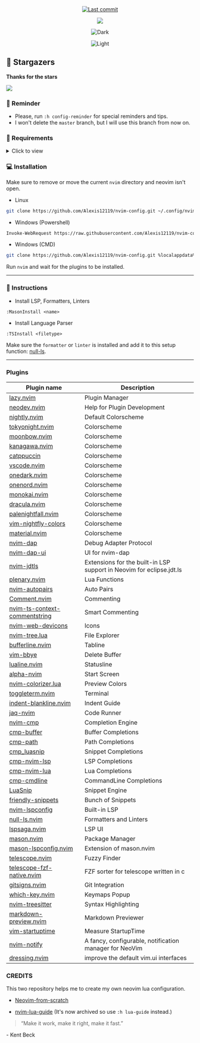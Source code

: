 <div align="center">

<a href="">
      <img alt="Last commit" src="https://img.shields.io/github/last-commit/Alexis12119/nvim-config?style=for-the-badge&logo=git&color=000F10&logoColor=dark orange&labelColor=302D41"/>
    </a>
    
[![](https://img.shields.io/badge/Neovim-0.8+-blueviolet.svg?style=for-the-badge&color=000F10&logo=Neovim&logoColor=green&labelColor=302D41)](https://github.com/neovim/neovim)

![Dark](https://user-images.githubusercontent.com/74944536/223243715-c8774d56-1bd2-4512-8e28-f50ebc53c352.png)

![Light](https://user-images.githubusercontent.com/74944536/223243660-b96f33f9-c229-4406-8d8f-a6dfae172dd7.png)

</div>

## 🌟 Stargazers

**Thanks for the stars**

[![](https://reporoster.com/stars/dark/notext/Alexis12119/nvim-config)](https://github.com/Alexis12119/nvim-config/stargazers)

### 🔔 Reminder

- Please, run `:h config-reminder` for special reminders and tips.
- I won't delete the `master` branch, but I will use this branch from now on.

### 📄 Requirements

<details><summary>Click to view</summary>

#### Git (Optional)

- [lazygit](https://github.com/jesseduffield/lazygit)

#### Telescope

- [fd](https://github.com/sharkdp/fd)
- [bat](https://github.com/sharkdp/bat)
- [ripgrep](https://github.com/BurntSushi/ripgrep)
- [make](https://www.gnu.org/software/make/)

#### Nerd Font (For Icons)

- [JetBrainsMono](https://github.com/ryanoasis/nerd-fonts/tree/master/patched-fonts/JetBrainsMono)
- [Hack](https://github.com/ryanoasis/nerd-fonts/tree/master/patched-fonts/Hack)
- [Other Fonts](https://www.nerdfonts.com/font-downloads)

#### Neovim

- [Neovim 0.8+](https://github.com/neovim/neovim/releases)

**NOTE:** I'm using [scoop](https://scoop.sh/#/) to install them.

</details>

### 💻 Installation

Make sure to remove or move the current `nvim` directory and neovim isn't open.

- Linux

```sh
git clone https://github.com/Alexis12119/nvim-config.git ~/.config/nvim
```

- Windows (Powershell)

```sh
Invoke-WebRequest https://raw.githubusercontent.com/Alexis12119/nvim-config/master/installer/install.ps1 -UseBasicParsing | Invoke-Expression
```

- Windows (CMD)

```sh
git clone https://github.com/Alexis12119/nvim-config.git %localappdata%\nvim
```

Run `nvim` and wait for the plugins to be installed.

---

### 📖 Instructions

- Install LSP, Formatters, Linters

```
:MasonInstall <name>
```

- Install Language Parser

```
:TSInstall <filetype>
```

Make sure the `formatter` or `linter` is installed and add it to this setup function: [null-ls](https://github.com/Alexis12119/nvim-config/blob/master/lua/user/plugins/lsp/null-ls.lua).

---

### Plugins

| Plugin name                                                                                     | Description                                                          |
| ----------------------------------------------------------------------------------------------- | -------------------------------------------------------------------- |
| [lazy.nvim](https://github.com/folke/lazy.nvim)                                                 | Plugin Manager                                                       |
| [neodev.nvim](https://github.com/folke/neodev.nvim)                                             | Help for Plugin Development                                          |
| [nightly.nvim](https://github.com/Alexis12119/nightly.nvim)                                     | Default Colorscheme                                                  |
| [tokyonight.nvim](https://github.com/folke/tokyonight.nvim)                                     | Colorscheme                                                          |
| [moonbow.nvim](https://github.com/arturgoms/moonbow.nvim)                                       | Colorscheme                                                          |
| [kanagawa.nvim](https://github.com/rebelot/kanagawa.nvim)                                       | Colorscheme                                                          |
| [catppuccin](https://github.com/catppuccin/nvim)                                                | Colorscheme                                                          |
| [vscode.nvim](https://github.com/Mofiqul/vscode.nvim)                                           | Colorscheme                                                          |
| [onedark.nvim](https://github.com/navarasu/onedark.nvim)                                        | Colorscheme                                                          |
| [onenord.nvim](https://github.com/rmehri01/onenord.nvim)                                        | Colorscheme                                                          |
| [monokai.nvim](https://github.com/tanvirtin/monokai.nvim)                                       | Colorscheme                                                          |
| [dracula.nvim](https://github.com/Mofiqul/dracula.nvim)                                         | Colorscheme                                                          |
| [palenightfall.nvim](https://github.com/JoosepAlviste/palenightfall.nvim)                       | Colorscheme                                                          |
| [vim-nightfly-colors](https://github.com/bluz71/vim-nightfly-colors)                            | Colorscheme                                                          |
| [material.nvim](https://github.com/marko-cerovac/material.nvim)                                 | Colorscheme                                                          |
| [nvim-dap](https://github.com/mfussenegger/nvim-dap)                                            | Debug Adapter Protocol                                               |
| [nvim-dap-ui](https://github.com/rcarriga/nvim-dap-ui)                                          | UI for nvim-dap                                                      |
| [nvim-jdtls](https://github.com/mfussenegger/nvim-jdtls)                                        | Extensions for the built-in LSP support in Neovim for eclipse.jdt.ls |
| [plenary.nvim](https://github.com/nvim-lua/plenary.nvim)                                        | Lua Functions                                                        |
| [nvim-autopairs](https://github.com/windwp/nvim-autopairs)                                      | Auto Pairs                                                           |
| [Comment.nvim](https://github.com/numToStr/Comment.nvim)                                        | Commenting                                                           |
| [nvim-ts-context-commentstring](https://github.com/JoosepAlviste/nvim-ts-context-commentstring) | Smart Commenting                                                     |
| [nvim-web-devicons](https://github.com/nvim-tree/nvim-web-devicons)                             | Icons                                                                |
| [nvim-tree.lua](https://github.com/nvim-tree/nvim-tree.lua)                                     | File Explorer                                                        |
| [bufferline.nvim](https://github.com/akinsho/bufferline.nvim)                                   | Tabline                                                              |
| [vim-bbye](https://github.com/moll/vim-bbye)                                                    | Delete Buffer                                                        |
| [lualine.nvim](https://github.com/nvim-lualine/lualine.nvim)                                    | Statusline                                                           |
| [alpha-nvim](https://github.com/goolord/alpha-nvim)                                             | Start Screen                                                         |
| [nvim-colorizer.lua](https://github.com/norcalli/nvim-colorizer.lua)                            | Preview Colors                                                       |
| [toggleterm.nvim](https://github.com/akinsho/toggleterm.nvim)                                   | Terminal                                                             |
| [indent-blankline.nvim](https://github.com/lukas-reineke/indent-blankline.nvim)                 | Indent Guide                                                         |
| [jaq-nvim](https://github.com/is0n/jaq-nvim)                                                    | Code Runner                                                          |
| [nvim-cmp](https://github.com/hrsh7th/nvim-cmp)                                                 | Completion Engine                                                    |
| [cmp-buffer](https://github.com/hrsh7th/cmp-buffer)                                             | Buffer Completions                                                   |
| [cmp-path](https://github.com/hrsh7th/cmp-path)                                                 | Path Completions                                                     |
| [cmp_luasnip](https://github.com/saadparwaiz1/cmp_luasnip)                                      | Snippet Completions                                                  |
| [cmp-nvim-lsp](https://github.com/hrsh7th/cmp-nvim-lsp)                                         | LSP Completions                                                      |
| [cmp-nvim-lua](https://github.com/hrsh7th/cmp-nvim-lua)                                         | Lua Completions                                                      |
| [cmp-cmdline](https://github.com/hrsh7th/cmp-cmdline)                                           | CommandLine Completions                                              |
| [LuaSnip](https://github.com/L3MON4D3/LuaSnip)                                                  | Snippet Engine                                                       |
| [friendly-snippets](https://github.com/rafamadriz/friendly-snippets)                            | Bunch of Snippets                                                    |
| [nvim-lspconfig](https://github.com/neovim/nvim-lspconfig)                                      | Built-in LSP                                                         |
| [null-ls.nvim](https://github.com/jose-elias-alvarez/null-ls.nvim)                              | Formatters and Linters                                               |
| [lspsaga.nvim](https://github.com/glepnir/lspsaga.nvim)                                         | LSP UI                                                               |
| [mason.nvim](https://github.com/williamboman/mason.nvim)                                        | Package Manager                                                      |
| [mason-lspconfig.nvim](https://github.com/williamboman/mason-lspconfig.nvim)                    | Extension of mason.nvim                                              |
| [telescope.nvim](https://github.com/nvim-telescope/telescope.nvim)                              | Fuzzy Finder                                                         |
| [telescope-fzf-native.nvim](https://github.com/nvim-telescope/telescope-fzf-native.nvim)        | FZF sorter for telescope written in c                                |
| [gitsigns.nvim](https://github.com/lewis6991/gitsigns.nvim)                                     | Git Integration                                                      |
| [which-key.nvim](https://github.com/folke/which-key.nvim)                                       | Keymaps Popup                                                        |
| [nvim-treesitter](https://github.com/nvim-treesitter/nvim-treesitter)                           | Syntax Highlighting                                                  |
| [markdown-preview.nvim](https://github.com/iamcco/markdown-preview.nvim)                        | Markdown Previewer                                                   |
| [vim-startuptime](https://github.com/dstein64/vim-startuptime)                                  | Measure StartupTime                                                  |
| [nvim-notify](https://github.com/rcarriga/nvim-notify)                                          | A fancy, configurable, notification manager for NeoVim               |
| [dressing.nvim](https://github.com/stevearc/dressing.nvim)                                      | improve the default vim.ui interfaces                                |

### CREDITS

This two repository helps me to create my own neovim lua configuration.

- [Neovim-from-scratch](https://github.com/LunarVim/Neovim-from-scratch)

- [nvim-lua-guide](https://github.com/nanotee/nvim-lua-guide) (It's now archived so use `:h lua-guide` instead.)

> “Make it work, make it right, make it fast.”

\- Kent Beck
